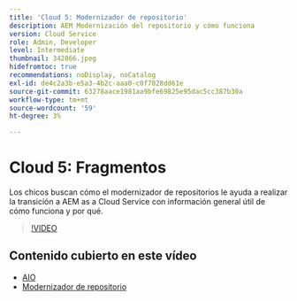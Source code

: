 ```yaml
---
title: 'Cloud 5: Modernizador de repositorio'
description: AEM Modernización del repositorio y cómo funciona
version: Cloud Service
role: Admin, Developer
level: Intermediate
thumbnail: 342866.jpeg
hidefromtoc: true
recommendations: noDisplay, noCatalog
exl-id: de4c2a3b-e5a3-4b2c-aaa0-c0f7028dd61e
source-git-commit: 63278aace1981aa9bfe69825e95dac5cc387b30a
workflow-type: tm+mt
source-wordcount: '59'
ht-degree: 3%

---
```


# Cloud 5: Fragmentos

Los chicos buscan cómo el modernizador de repositorios le ayuda a realizar la transición a AEM as a Cloud Service con información general útil de cómo funciona y por qué.

>[!VIDEO](https://video.tv.adobe.com/v/342865)

## Contenido cubierto en este vídeo

+ [AIO](https://github.com/adobe/aio-cli-plugin-aem-cloud-service-migration)
+ [Modernizador de repositorio](https://github.com/adobe/aem-cloud-service-source-migration/tree/master/packages/repository-modernizer)
